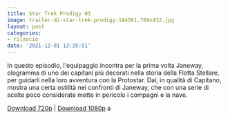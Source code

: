 ```yaml
---
title: Star Trek Prodigy 03
image: trailer-di-star-trek-prodigy-184561.768x432.jpg
layout: post
categories:
- rilascio
date: '2021-12-01 13:35:51'
---
```


In questo episodio, l'equipaggio incontra per la prima volta Janeway, ologramma di uno dei capitani più decorati nella storia della Flotta Stellare, per guidarli nella loro avventura con la Protostar. Dal, in qualità di Capitano, mostra una certa ostilità nei confronti di Janeway, che con una serie di scelte poco considerate mette in pericolo i compagni e la nave.

[Download 720p](https://drive.google.com/file/d/1CjojzULWlXHmG5q7zYf6hQ581Bh2wfGt/view?usp=sharing) | [Download 1080p](https://drive.google.com/file/d/1rRn7Sedc9aSYtnPb5QpPnpvmziKU-Ewm/view?usp=sharing)
a
